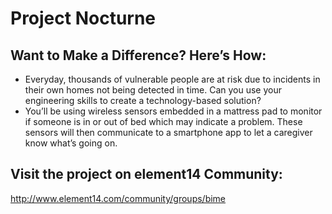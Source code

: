 Project Nocturne
=================

Want to Make a Difference? Here’s How:
--------------------------------------

* Everyday, thousands of vulnerable people are at risk due to incidents in their own homes not being detected in time. Can you use your engineering skills to create a technology-based solution?
* You’ll be using wireless sensors embedded in a mattress pad to monitor if someone is in or out of bed which may indicate a problem. These sensors will then communicate to a smartphone app to let a caregiver know what’s going on.

Visit the project on element14 Community:
-----------------------------------------
http://www.element14.com/community/groups/bime
